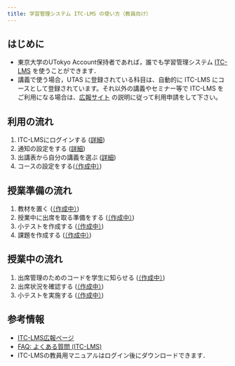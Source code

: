 ```yaml
---
title: 学習管理システム ITC-LMS の使い方（教員向け）
---
```


## はじめに
* 東京大学のUTokyo Account保持者であれば，誰でも学習管理システム <a href="https://itc-lms.ecc.u-tokyo.ac.jp/login" target="_blank">ITC-LMS</a> を使うことができます．
* 講義で使う場合，UTAS に登録されている科目は、自動的に ITC-LMS にコースとして登録されています。それ以外の講義やセミナー等で ITC-LMS をご利用になる場合は、<a href="https://www.ecc.u-tokyo.ac.jp/itc-lms/" target="_blank">広報サイト</a>
の説明に従って利用申請をして下さい。

## 利用の流れ
 1. ITC-LMSにログインする (<a href="login" target="">詳細</a>)
 1. 通知の設定をする (<a href="information" target="">詳細</a>)
 1. 出講表から自分の講義を選ぶ (<a href="timetable" target="">詳細</a>)
 1. コースの設定をする(<a href="course_settings" target="">（作成中）</a>)

## 授業準備の流れ
 1. 教材を置く (<a href="course_materials" target="">（作成中）</a>)
 1. 授業中に出席を取る準備をする (<a href="prepare_attendances" target="">（作成中）</a>)
 1. 小テストを作成する (<a href="prepare_quizzes" target="">（作成中）</a>)
 1. 課題を作成する (<a href="assignments" target="">（作成中）</a>)

## 授業中の流れ
 1. 出席管理のためのコードを学生に知らせる  (<a href="attendances" target="">（作成中）</a>)
 1. 出席状況を確認する  (<a href="view_attendances" target="">（作成中）</a>)
 1. 小テストを実施する  (<a href="quizzes" target="">（作成中）</a>)

## 参考情報
* <a href="https://www.ecc.u-tokyo.ac.jp/itc-lms/">ITC-LMS広報ページ</a>
* <a href="https://www.ecc.u-tokyo.ac.jp/itc-lms/faq.html">FAQ: よくある質問 (ITC-LMS)</a>
* ITC-LMSの教員用マニュアルはログイン後にダウンロードできます．

